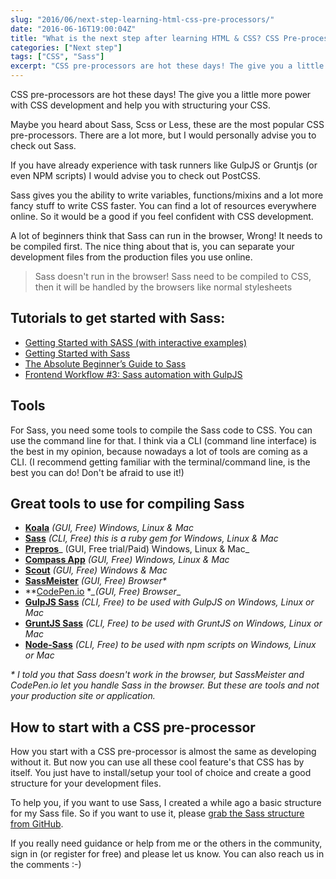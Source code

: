 ```yaml
---
slug: "2016/06/next-step-learning-html-css-pre-processors/"
date: "2016-06-16T19:00:04Z"
title: "What is the next step after learning HTML & CSS? CSS Pre-processors"
categories: ["Next step"]
tags: ["CSS", "Sass"]
excerpt: "CSS pre-processors are hot these days! The give you a little more power with CSS development and he..."
---
```


CSS pre-processors are hot these days! The give you a little more power with CSS development and help you with structuring your CSS.

Maybe you heard about Sass, Scss or Less, these are the most popular CSS pre-processors. There are a lot more, but I would personally advise you to check out Sass.

If you have already experience with task runners like GulpJS or Gruntjs (or even NPM scripts) I would advise you to check out PostCSS.

Sass gives you the ability to write variables, functions/mixins and a lot more fancy stuff to write CSS faster. You can find a lot of resources everywhere online. So it would be a good if you feel confident with CSS development.

A lot of beginners think that Sass can run in the browser, Wrong! It needs to be compiled first. The nice thing about that is, you can separate your development files from the production files you use online.

> Sass doesn't run in the browser! Sass need to be compiled to CSS, then it will be handled by the browsers like normal stylesheets

## Tutorials to get started with Sass:

* [Getting Started with SASS (with interactive examples)](https://scotch.io/tutorials/getting-started-with-sass)
* [Getting Started with Sass](http://alistapart.com/article/getting-started-with-sass)
* [The Absolute Beginner’s Guide to Sass](http://blog.teamtreehouse.com/the-absolute-beginners-guide-to-sass)
* [Frontend Workflow #3: Sass automation with GulpJS](http://blog.mrfrontend.org/2016/04/frontend-workflow-3-sass-automation-gulpjs/)

## Tools

For Sass, you need some tools to compile the Sass code to CSS. You can use the command line for that. I think via a CLI (command line interface) is the best in my opinion, because nowadays a lot of tools are coming as a CLI. (I recommend getting familiar with the terminal/command line, is the best you can do! Don't be afraid to use it!)

## Great tools to use for compiling Sass

* **[Koala](http://koala-app.com)** _(GUI, Free) Windows, Linux & Mac_
* **[Sass](http://sass-lang.com/install)** _(CLI, Free) this is a ruby gem for Windows, Linux & Mac_
* **[Prepros](https://prepros.io)**_ (GUI, Free trial/Paid) Windows, Linux & Mac_
* **[Compass App](http://compass.kkbox.com)** _(GUI, Free) Windows, Linux & Mac_
* **[Scout](https://mhs.github.io/scout-app/)** _(GUI, Free) Windows & Mac_
* **[SassMeister](http://www.sassmeister.com)** _(GUI, Free) Browser*_
* **[CodePen.io](http://codepen.io/pen/) **_(GUI, Free) Browser*_
* [**GulpJS Sass**](https://github.com/dlmanning/gulp-sass) _(CLI, Free) to be used with GulpJS on Windows, Linux or Mac_
* [**GruntJS Sass**](https://github.com/gruntjs/grunt-contrib-sass) _(CLI, Free) to be used with GruntJS on Windows, Linux or Mac_
* [**Node-Sass**](https://github.com/sass/node-sass) _(CLI, Free) to be used with npm scripts on Windows, Linux or Mac_

_* I told you that Sass doesn't work in the browser, but SassMeister and CodePen.io let you handle Sass in the browser. But these are tools and not your production site or application._

## How to start with a CSS pre-processor

How you start with a CSS pre-processor is almost the same as developing without it. But now you can use all these cool feature's that CSS has by itself. You just have to install/setup your tool of choice and create a good structure for your development files.

To help you, if you want to use Sass, I created a while ago a basic structure for my Sass file. So if you want to use it, please [grab the Sass structure from GitHub](https://github.com/mrfrontend-development/frontend-css-sass-structure).

If you really need guidance or help from me or the others in the community, sign in (or register for free) and please let us know. You can also reach us in the comments :-)